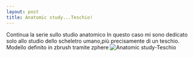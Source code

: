 ```yaml
---
layout: post
title: Anatomic study...Teschio!
---
```

Continua la serie sullo studio anatomico
In questo caso mi sono dedicato solo allo studio dello scheletro umano,più precisamente di un teschio.
Modello definito in zbrush tramite zphere
<img src="{{ site.baseurl }}/images/Teschio.jpg" alt="Anatomic study-Teschio" style="width: auto;"/>
